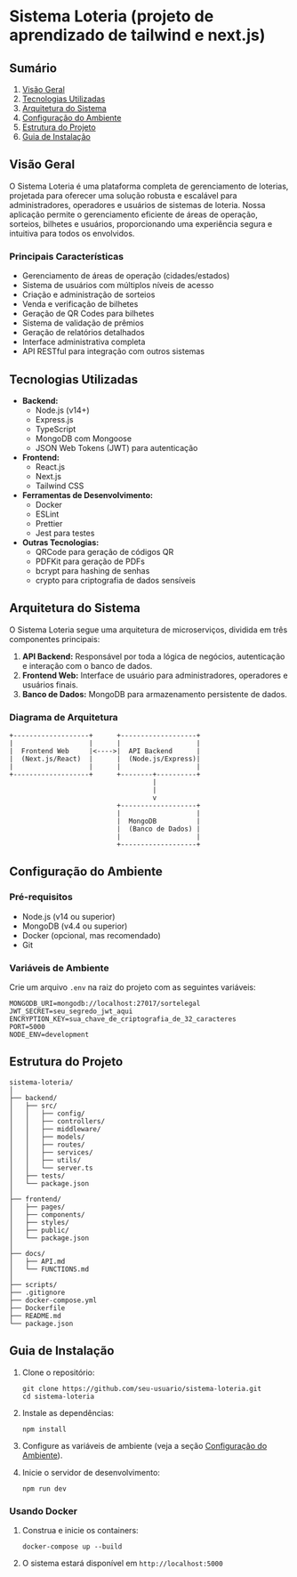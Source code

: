 # Sistema Loteria (projeto de aprendizado de tailwind e next.js)

## Sumário
1. [Visão Geral](#visão-geral)
2. [Tecnologias Utilizadas](#tecnologias-utilizadas)
3. [Arquitetura do Sistema](#arquitetura-do-sistema)
4. [Configuração do Ambiente](#configuração-do-ambiente)
5. [Estrutura do Projeto](#estrutura-do-projeto)
6. [Guia de Instalação](#guia-de-instalação)


## Visão Geral

O Sistema Loteria é uma plataforma completa de gerenciamento de loterias, projetada para oferecer uma solução robusta e escalável para administradores, operadores e usuários de sistemas de loteria. Nossa aplicação permite o gerenciamento eficiente de áreas de operação, sorteios, bilhetes e usuários, proporcionando uma experiência segura e intuitiva para todos os envolvidos.

### Principais Características

- Gerenciamento de áreas de operação (cidades/estados)
- Sistema de usuários com múltiplos níveis de acesso
- Criação e administração de sorteios
- Venda e verificação de bilhetes
- Geração de QR Codes para bilhetes
- Sistema de validação de prêmios
- Geração de relatórios detalhados
- Interface administrativa completa
- API RESTful para integração com outros sistemas

## Tecnologias Utilizadas

- **Backend:**
  - Node.js (v14+)
  - Express.js
  - TypeScript
  - MongoDB com Mongoose
  - JSON Web Tokens (JWT) para autenticação
- **Frontend:**
  - React.js
  - Next.js
  - Tailwind CSS
- **Ferramentas de Desenvolvimento:**
  - Docker
  - ESLint
  - Prettier
  - Jest para testes
- **Outras Tecnologias:**
  - QRCode para geração de códigos QR
  - PDFKit para geração de PDFs
  - bcrypt para hashing de senhas
  - crypto para criptografia de dados sensíveis

## Arquitetura do Sistema

O Sistema Loteria segue uma arquitetura de microserviços, dividida em três componentes principais:

1. **API Backend:** Responsável por toda a lógica de negócios, autenticação e interação com o banco de dados.
2. **Frontend Web:** Interface de usuário para administradores, operadores e usuários finais.
3. **Banco de Dados:** MongoDB para armazenamento persistente de dados.

### Diagrama de Arquitetura

```
+-------------------+      +-------------------+
|                   |      |                   |
|  Frontend Web     |<---->|  API Backend      |
|  (Next.js/React)  |      |  (Node.js/Express)|
|                   |      |                   |
+-------------------+      +--------+----------+
                                    |
                                    |
                                    v
                           +-------------------+
                           |                   |
                           |  MongoDB          |
                           |  (Banco de Dados) |
                           |                   |
                           +-------------------+
```

## Configuração do Ambiente

### Pré-requisitos

- Node.js (v14 ou superior)
- MongoDB (v4.4 ou superior)
- Docker (opcional, mas recomendado)
- Git

### Variáveis de Ambiente

Crie um arquivo `.env` na raiz do projeto com as seguintes variáveis:

```
MONGODB_URI=mongodb://localhost:27017/sortelegal
JWT_SECRET=seu_segredo_jwt_aqui
ENCRYPTION_KEY=sua_chave_de_criptografia_de_32_caracteres
PORT=5000
NODE_ENV=development
```

## Estrutura do Projeto

```
sistema-loteria/
│
├── backend/
│   ├── src/
│   │   ├── config/
│   │   ├── controllers/
│   │   ├── middleware/
│   │   ├── models/
│   │   ├── routes/
│   │   ├── services/
│   │   ├── utils/
│   │   └── server.ts
│   ├── tests/
│   └── package.json
│
├── frontend/
│   ├── pages/
│   ├── components/
│   ├── styles/
│   ├── public/
│   └── package.json
│
├── docs/
│   ├── API.md
│   └── FUNCTIONS.md
│
├── scripts/
├── .gitignore
├── docker-compose.yml
├── Dockerfile
├── README.md
└── package.json
```

## Guia de Instalação

1. Clone o repositório:
   ```
   git clone https://github.com/seu-usuario/sistema-loteria.git
   cd sistema-loteria
   ```

2. Instale as dependências:
   ```
   npm install
   ```

3. Configure as variáveis de ambiente (veja a seção [Configuração do Ambiente](#configuração-do-ambiente)).

4. Inicie o servidor de desenvolvimento:
   ```
   npm run dev
   ```

### Usando Docker

1. Construa e inicie os containers:
   ```
   docker-compose up --build
   ```

2. O sistema estará disponível em `http://localhost:5000`

